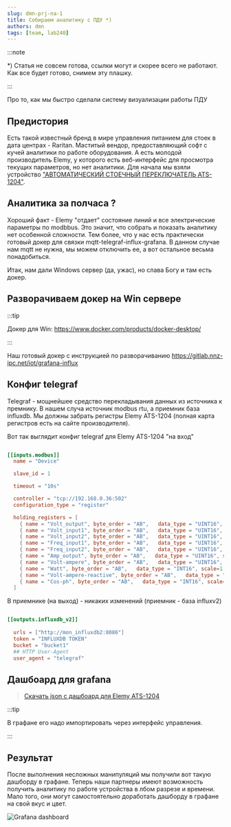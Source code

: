 ```yaml
---
slug: dmn-prj-na-1
title: Собираем аналитику с ПДУ *)
authors: dmn
tags: [team, lab240]
---
```


:::note

*) Статья не совсем готова, ссылки могут и скорее всего не
работают. Как все будет готово, снимем эту плашку. 

:::

Про то, как мы быстро сделали систему визуализации работы ПДУ

## Предистория

Есть такой известный бренд в мире управления питанием для стоек в дата центрах - Raritan. Маститый вендор, предоставляющий софт с кучей аналитики по работе оборудования. А есть молодой производитель Elemy, у которого есть веб-интерфейс для просмотра текущих параметров, но нет аналитики. Для начала мы взяли устройство ["АВТОМАТИЧЕСКИЙ СТОЕЧНЫЙ ПЕРЕКЛЮЧАТЕЛЬ
ATS-1204"](https://www.elemy.ru/products/ats-1204).

## Аналитика за полчаса ?

Хороший факт -  Elemy "отдает" состояние линий и все электрические параметры по modbbus. Это значит, что собрать и показать аналитику нет особенной сложности. Тем более, что у нас есть практически готовый докер для связки mqtt-telegraf-influx-grafana. В данном случае нам mqtt не нужна, мы можем отключить ее, а вот остальное весьма понадобиться.

<!--truncate-->

Итак, нам дали Windows сервер (да, ужас), но слава Богу и там есть докер.

## Разворачиваем докер на Win сервере

:::tip

Докер для Win: https://www.docker.com/products/docker-desktop/

:::

Наш готовый докер с инструкцией по разворачиванию  https://gitlab.nnz-ipc.net/iot/grafana-influx

## Конфиг telegraf

Telegraf - мощнейшее средство перекладывания данных из источника к премнику. В нашем случа источник modbus rtu, а приемник база influxdb. Мы должны забрать регистры Elemy ATS-1204 (полная карта регистров есть на сайте производителя).

Вот так выглядит конфиг telegraf для Elemy ATS-1204 "на вход"

```toml

[[inputs.modbus]]
  name = "Device"

  slave_id = 1

  timeout = "10s"

  controller = "tcp://192.168.0.36:502"
  configuration_type = "register"

  holding_registers = [
    { name = "Volt_output", byte_order = "AB",   data_type = "UINT16", scale=1.0,  address = [2]},
    { name = "Volt_input1", byte_order = "AB",   data_type = "UINT16", scale=1.0,  address = [5]},
    { name = "Volt_input2", byte_order = "AB",   data_type = "UINT16", scale=1.0,  address = [6]},
    { name = "Freq_input1", byte_order = "AB",   data_type = "UINT16", scale=0.01,  address = [7]},
    { name = "Freq_input2", byte_order = "AB",   data_type = "UINT16", scale=0.01,  address = [8]},
    { name = "Amp_output", byte_order = "AB",   data_type = "UINT16", scale=0.01,  address = [9]},
    { name = "Volt-ampere", byte_order = "AB",   data_type = "UINT16", scale=1.0,  address = [10]},
    { name = "Watt", byte_order = "AB",   data_type = "INT16", scale=1.0,  address = [11]},
    { name = "Volt-ampere-reactive", byte_order = "AB",   data_type = "UINT16", scale=1.0,  address = [12]},
    { name = "Cos-ph", byte_order = "AB",   data_type = "INT16", scale=1.0,  address = [13]},
  ]
```

В приемнике (на выход) - никаких изменений (приемник - база influxv2)

```toml

[[outputs.influxdb_v2]]
  
  urls = ["http://mon_influxdb2:8086"]
  token = "INFLUXDB TOKEN"
  bucket = "bucket1"
  ## HTTP User-Agent
  user_agent = "telegraf"

```
## Дашбоард для grafana

> [Cкачать json c дашбоард для  Elemy ATS-1204](./files/ATS-1204-1692355913043.json)

:::tip

В графане его надо импортировать через интерфейс управления.

:::

## Результат

После выполнения несложных манипуляций мы получили вот такую дашборду в графане. Теперь наши партнеры имеют возможность получить аналитику по работе устройства в лбом разрезе и времени. Мало того, они могут самостоятельно доработать дашборду в графане на свой вкус и цвет.

![Grafana dashboard](img/grf1.gif)
